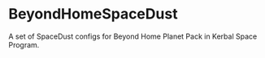 # BeyondHomeSpaceDust
A set of SpaceDust configs for Beyond Home Planet Pack in Kerbal Space Program.
